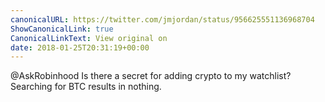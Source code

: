 ```yaml
---
canonicalURL: https://twitter.com/jmjordan/status/956625551136968704
ShowCanonicalLink: true
CanonicalLinkText: View original on
date: 2018-01-25T20:31:19+00:00
---
```

@AskRobinhood Is there a secret for adding crypto to my watchlist? Searching for BTC results in nothing.